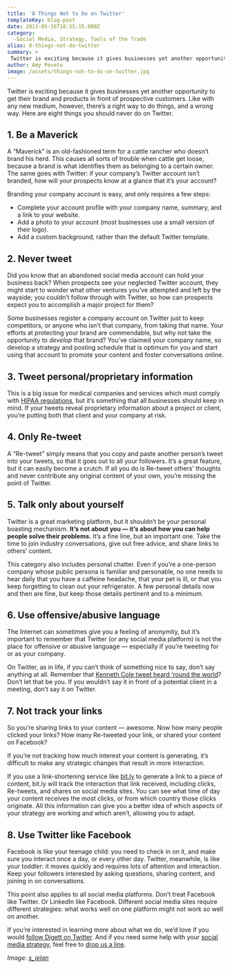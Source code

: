 ```yaml
---
title: '8 Things Not to Do on Twitter'
templateKey: blog-post
date: 2011-05-16T18:55:15.000Z
category: 
  -Social Media, Strategy, Tools of the Trade
alias: 8-things-not-do-twitter
summary: > 
 Twitter is exciting because it gives businesses yet another opportunity to get their brand and products in front of prospective customers. Like with any new medium, however, there’s a right way to do things, and a wrong way. Here are eight things you should never do on Twitter.
author: Amy Peveto
image: /assets/things-not-to-do-on-twitter.jpg
---
```


Twitter is exciting because it gives businesses yet another opportunity to get their brand and products in front of prospective customers. Like with any new medium, however, there’s a right way to do things, and a wrong way. Here are eight things you should never do on Twitter.

**1\. Be a Maverick**
---------------------

A “Maverick” is an old-fashioned term for a cattle rancher who doesn’t brand his herd. This causes all sorts of trouble when cattle get loose, because a brand is what identifies them as belonging to a certain owner. The same goes with Twitter: if your company’s Twitter account isn’t branded, how will your prospects know at a glance that it’s your account?

Branding your company account is easy, and only requires a few steps:

*   Complete your account profile with your company name, summary, and a link to your website.
*   Add a photo to your account (most businesses use a small version of their logo).
*   Add a custom background, rather than the default Twitter template.

**2\. Never tweet**
-------------------

Did you know that an abandoned social media account can hold your business back? When prospects see your neglected Twitter account, they might start to wonder what other ventures you’ve attempted and left by the wayside; you couldn’t follow through with Twitter, so how can prospects expect you to accomplish a major project for them?

Some businesses register a company account on Twitter just to keep competitors, or anyone who isn’t that company, from taking that name. Your efforts at protecting your brand are commendable, but why not take the opportunity to _develop_ that brand? You’ve claimed your company name, so develop a strategy and posting schedule that is optimum for you and start using that account to promote your content and foster conversations online.

**3\. Tweet personal/proprietary information**
----------------------------------------------

This is a big issue for medical companies and services which must comply with [HIPAA regulations](http://www.hhs.gov/ocr/privacy/hipaa/understanding/index.html), but it’s something that all businesses should keep in mind. If your tweets reveal proprietary information about a project or client, you’re putting both that client and your company at risk.

**4\. Only Re-tweet**
---------------------

A “Re-tweet” simply means that you copy and paste another person’s tweet into your tweets, so that it goes out to all your followers. It’s a great feature, but it can easily become a crutch. If all you do is Re-tweet others’ thoughts and never contribute any original content of your own, you’re missing the point of Twitter.

**5\. Talk only about yourself**
--------------------------------

Twitter is a great marketing platform, but it shouldn’t be your personal boasting mechanism. **It’s not about you — it’s about how you can help people solve their problems.** It’s a fine line, but an important one. Take the time to join industry conversations, give out free advice, and share links to others’ content.

This category also includes personal chatter. Even if you’re a one-person company whose public persona is familiar and personable, no one needs to hear daily that you have a caffeine headache, that your pet is ill, or that you keep forgetting to clean out your refrigerator. A few personal details now and then are fine, but keep those details pertinent and to a minimum.

**6\. Use offensive/abusive language**
--------------------------------------

The Internet can sometimes give you a feeling of anonymity, but it’s important to remember that Twitter (or any social media platform) is not the place for offensive or abusive language — especially if you’re tweeting for or as your company.

On Twitter, as in life, if you can’t think of something nice to say, don’t say anything at all. Remember that [Kenneth Cole tweet heard ‘round the world](http://www.nydailynews.com/news/world/kenneth-cole-sparks-online-furor-joke-tweet-egypt-protests-spurred-fashion-frenzy-article-1.133269)? Don’t let that be you. If you wouldn’t say it in front of a potential client in a meeting, don’t say it on Twitter.

**7\. Not track your links**
----------------------------

So you’re sharing links to your content — awesome. Now how many people clicked your links? How many Re-tweeted your link, or shared your content on Facebook?

If you’re not tracking how much interest your content is generating, it’s difficult to make any strategic changes that result in more interaction.

If you use a link-shortening service like [bit.ly](https://bitly.com/) to generate a link to a piece of content, bit.ly will track the interaction that link received, including clicks, Re-tweets, and shares on social media sites. You can see what time of day your content receives the most clicks, or from which country those clicks originate. All this information can give you a better idea of which aspects of your strategy are working and which aren’t, allowing you to adapt.

**8\. Use Twitter like Facebook**
---------------------------------

Facebook is like your teenage child: you need to check in on it, and make sure you interact once a day, or every other day. Twitter, meanwhile, is like your toddler: it moves quickly and requires lots of attention and interaction. Keep your followers interested by asking questions, sharing content, and joining in on conversations.

This point also applies to all social media platforms. Don’t treat Facebook like Twitter. Or LinkedIn like Facebook. Different social media sites require different strategies: what works well on one platform might not work so well on another.

If you’re interested in learning more about what we do, we’d love if you would [follow Digett on Twitter](http://twitter.com/#!/Digett). And if you need some help with your [social media strategy](/services/social-media), feel free to [drop us a line](/contact-us).

_Image: [s\_jelan](http://www.flickr.com/photos/sashajelan/3380056633/)_